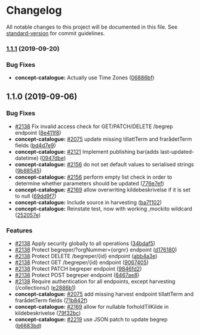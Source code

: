 # Changelog

All notable changes to this project will be documented in this file. See [standard-version](https://github.com/conventional-changelog/standard-version) for commit guidelines.

### [1.1.1](https://github.com/Informasjonsforvaltning/concept-catalogue/compare/v1.1.0...v1.1.1) (2019-09-20)


### Bug Fixes

* **concept-catalogue:** Actually use Time Zones ([06886bf](https://github.com/Informasjonsforvaltning/concept-catalogue/commit/06886bf))

## 1.1.0 (2019-09-06)


### Bug Fixes

* [#2138](https://github.com/Informasjonsforvaltning/concept-catalogue/issues/2138) Fix invalid access check for GET/PATCH/DELETE /begrep endpoint ([8e411f8](https://github.com/Informasjonsforvaltning/concept-catalogue/commit/8e411f8))
* **concept-catalogue:** [#2075](https://github.com/Informasjonsforvaltning/concept-catalogue/issues/2075) update missing tillattTerm and frarådetTerm fields ([bd4d7e9](https://github.com/Informasjonsforvaltning/concept-catalogue/commit/bd4d7e9))
* **concept-catalogue:** [#2121](https://github.com/Informasjonsforvaltning/concept-catalogue/issues/2121) Implement publishing bar(adds last-updated-datetime) ([0947dbe](https://github.com/Informasjonsforvaltning/concept-catalogue/commit/0947dbe))
* **concept-catalogue:** [#2156](https://github.com/Informasjonsforvaltning/concept-catalogue/issues/2156) do not set default values to serialised strings ([9b88545](https://github.com/Informasjonsforvaltning/concept-catalogue/commit/9b88545))
* **concept-catalogue:** [#2156](https://github.com/Informasjonsforvaltning/concept-catalogue/issues/2156) perform empty list check in order to determine whether parameters should be updated ([776e7ef](https://github.com/Informasjonsforvaltning/concept-catalogue/commit/776e7ef))
* **concept-catalogue:** [#2169](https://github.com/Informasjonsforvaltning/concept-catalogue/issues/2169) allow overwriting kildebeskrivelse if it is set to null ([69dd9f7](https://github.com/Informasjonsforvaltning/concept-catalogue/commit/69dd9f7))
* **concept-catalogue:** Include source in harvesting ([ba7f102](https://github.com/Informasjonsforvaltning/concept-catalogue/commit/ba7f102))
* **concept-catalogue:** Reinstate test, now with working ,mockito wildcard ([252057e](https://github.com/Informasjonsforvaltning/concept-catalogue/commit/252057e))


### Features

* [#2138](https://github.com/Informasjonsforvaltning/concept-catalogue/issues/2138) Apply security globally to all operations ([34bdaf5](https://github.com/Informasjonsforvaltning/concept-catalogue/commit/34bdaf5))
* [#2138](https://github.com/Informasjonsforvaltning/concept-catalogue/issues/2138) Protect begreper/?orgNummer={orgnr} endpoint ([d176180](https://github.com/Informasjonsforvaltning/concept-catalogue/commit/d176180))
* [#2138](https://github.com/Informasjonsforvaltning/concept-catalogue/issues/2138) Protect DELETE /begreper/{id} endpoint ([abb4a3e](https://github.com/Informasjonsforvaltning/concept-catalogue/commit/abb4a3e))
* [#2138](https://github.com/Informasjonsforvaltning/concept-catalogue/issues/2138) Protect GET /begreper/{id} endpoint ([9067405](https://github.com/Informasjonsforvaltning/concept-catalogue/commit/9067405))
* [#2138](https://github.com/Informasjonsforvaltning/concept-catalogue/issues/2138) Protect PATCH begreper endpoint ([9846fd2](https://github.com/Informasjonsforvaltning/concept-catalogue/commit/9846fd2))
* [#2138](https://github.com/Informasjonsforvaltning/concept-catalogue/issues/2138) Protect POST begreper endpoint ([6467ae8](https://github.com/Informasjonsforvaltning/concept-catalogue/commit/6467ae8))
* [#2138](https://github.com/Informasjonsforvaltning/concept-catalogue/issues/2138) Require authentication for all endpoints, except harvesting (/collections/) ([e2886b1](https://github.com/Informasjonsforvaltning/concept-catalogue/commit/e2886b1))
* **concept-catalogue:** [#2075](https://github.com/Informasjonsforvaltning/concept-catalogue/issues/2075) add missing harvest endpoint tillattTerm and frarådetTerm fields ([71b842f](https://github.com/Informasjonsforvaltning/concept-catalogue/commit/71b842f))
* **concept-catalogue:** [#2169](https://github.com/Informasjonsforvaltning/concept-catalogue/issues/2169) allow for nullable forholdTilKilde in kildebeskrivelse ([79f32bc](https://github.com/Informasjonsforvaltning/concept-catalogue/commit/79f32bc))
* **concept-catalogue:** [#2219](https://github.com/Informasjonsforvaltning/concept-catalogue/issues/2219) use JSON patch to update begrep ([b6683bd](https://github.com/Informasjonsforvaltning/concept-catalogue/commit/b6683bd))
